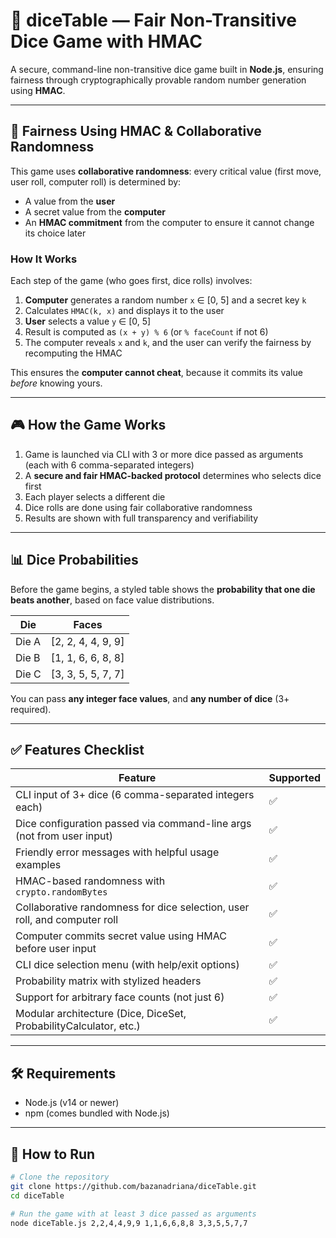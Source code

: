 # 🎲 diceTable — Fair Non-Transitive Dice Game with HMAC

A secure, command-line non-transitive dice game built in **Node.js**, ensuring fairness through cryptographically provable random number generation using **HMAC**.

---

## 🔐 Fairness Using HMAC & Collaborative Randomness

This game uses **collaborative randomness**: every critical value (first move, user roll, computer roll) is determined by:
- A value from the **user**
- A secret value from the **computer**
- An **HMAC commitment** from the computer to ensure it cannot change its choice later

### How It Works

Each step of the game (who goes first, dice rolls) involves:

1. **Computer** generates a random number `x` ∈ [0, 5] and a secret key `k`
2. Calculates `HMAC(k, x)` and displays it to the user
3. **User** selects a value `y` ∈ [0, 5]
4. Result is computed as `(x + y) % 6` (or `% faceCount` if not 6)
5. The computer reveals `x` and `k`, and the user can verify the fairness by recomputing the HMAC

This ensures the **computer cannot cheat**, because it commits its value *before* knowing yours.

---

## 🎮 How the Game Works

1. Game is launched via CLI with 3 or more dice passed as arguments (each with 6 comma-separated integers)
2. A **secure and fair HMAC-backed protocol** determines who selects dice first
3. Each player selects a different die
4. Dice rolls are done using fair collaborative randomness
5. Results are shown with full transparency and verifiability

---

## 📊 Dice Probabilities

Before the game begins, a styled table shows the **probability that one die beats another**, based on face value distributions.

| Die    | Faces               |
|--------|---------------------|
| Die A  | [2, 2, 4, 4, 9, 9]  |
| Die B  | [1, 1, 6, 6, 8, 8]  |
| Die C  | [3, 3, 5, 5, 7, 7]  |

You can pass **any integer face values**, and **any number of dice** (3+ required).

---

## ✅ Features Checklist

| Feature                                                                    | Supported |
|-----------------------------------------------------------------------------|----------|
| CLI input of 3+ dice (6 comma-separated integers each)                    | ✅         |
| Dice configuration passed via command-line args (not from user input)     | ✅         | 
| Friendly error messages with helpful usage examples                       | ✅         |
| HMAC-based randomness with `crypto.randomBytes`                           | ✅         |
| Collaborative randomness for dice selection, user roll, and computer roll | ✅         |
| Computer commits secret value using HMAC before user input                | ✅         |
| CLI dice selection menu (with help/exit options)                          | ✅         |
| Probability matrix with stylized headers                                  | ✅         |
| Support for arbitrary face counts (not just 6)                            | ✅         |
| Modular architecture (Dice, DiceSet, ProbabilityCalculator, etc.)         | ✅         |

---

## 🛠 Requirements

- Node.js (v14 or newer)
- npm (comes bundled with Node.js)

---

## 🚀 How to Run

```bash
# Clone the repository
git clone https://github.com/bazanadriana/diceTable.git
cd diceTable

# Run the game with at least 3 dice passed as arguments
node diceTable.js 2,2,4,4,9,9 1,1,6,6,8,8 3,3,5,5,7,7